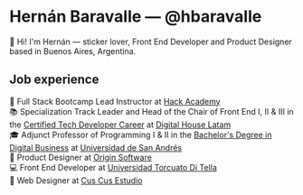 # Hernán Baravalle — @hbaravalle
👋 Hi! I'm Hernán — sticker lover, Front End Developer and Product Designer based in Buenos Aires, Argentina.

## Job experience
💪 Full Stack Bootcamp Lead Instructor at [Hack Academy](https://ha.dev)\
📚 Specialization Track Leader and Head of the Chair of Front End I, II & III in the [Certified Tech Developer Career](https://www.digitalhouse.com/ar/landing/descarga-de-programa-certified-tech-developer) at [Digital House Latam](https://www.digitalhouse.com/)\
🎓 Adjunct Professor of Programming I & II in the [Bachelor's Degree in Digital Business](https://udesa.edu.ar/escuela-de-negocios/licenciatura-en-negocios-digitales) at [Universidad de San Andrés](https://udesa.edu.ar/)\
📝 Product Designer at [Origin Software](https://www.originsw.com/)\
💻 Front End Developer at [Universidad Torcuato Di Tella](https://www.utdt.edu/)\
🎨 Web Designer at [Cus Cus Estudio](http://cuscusdesign.com.ar/)

